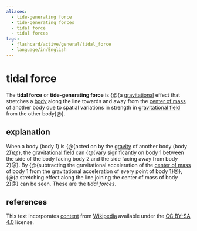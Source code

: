```yaml
---
aliases:
  - tide-generating force
  - tide-generating forces
  - tidal force
  - tidal forces
tags:
  - flashcard/active/general/tidal_force
  - language/in/English
---
```


# tidal force

The __tidal force__ or __tide-generating force__ is {@{a [gravitational](gravity.md) effect that stretches a [body](physical%20object.md) along the line towards and away from the [center of mass](center%20of%20mass.md) of another body due to spatial variations in strength in [gravitational field](gravitational%20field.md) from the other body}@}. <!--SR:!2025-02-20,141,290-->

## explanation

When a body (body 1) is {@{acted on by the [gravity](gravity.md) of another body (body 2)}@}, the [gravitational field](gravitational%20field.md) can {@{vary significantly on body 1 between the side of the body facing body 2 and the side facing away from body 2}@}. By {@{subtracting the gravitational acceleration of the [center of mass](center%20of%20mass.md) of body 1 from the gravitational acceleration of every point of body 1}@}, {@{a stretching effect along the line joining the center of mass of body 2}@} can be seen. These are the _tidal forces_. <!--SR:!2025-03-01,163,310!2025-01-07,111,290!2025-05-06,218,330!2025-03-24,180,310-->

## references

This text incorporates [content](https://en.wikipedia.org/wiki/tidal_force) from [Wikipedia](Wikipedia.md) available under the [CC BY-SA 4.0](https://creativecommons.org/licenses/by-sa/4.0/) license.
